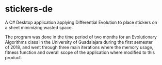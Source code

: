 # stickers-de
A C# Desktop application applying Differential Evolution to place stickers on a sheet minimizing wasted space.

The program was done in the time period of two months for an Evolutionary Algorithms class in the 
University of Guadalajara during the first semester of 2018, and went through three main iterations
 where the memory usage, fitness function and overall scope of the application where modified to this product. 
